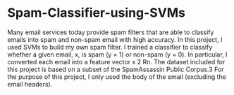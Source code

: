 # Spam-Classifier-using-SVMs
Many email services today provide spam filters that are able to classify emails into spam and non-spam email with high accuracy.
In this project, I used SVMs to build my own spam filter. I trained a classifier to classify whether a given email, x, is spam 
(y = 1) or non-spam (y = 0). In particular, I converted each email into a feature vector x 2 Rn.  The dataset included for this
project is based on a subset of the SpamAssassin Public Corpus.3 For the purpose of this project, I only used the body of the 
email (excluding the email headers).
